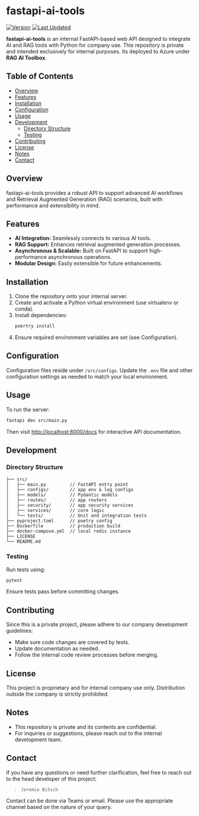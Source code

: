 # fastapi-ai-tools

[![Version](https://img.shields.io/badge/version-0.2.2.0225-blue)](https://github.com/jayseregon/programming/fastapi/fastapi-ai-tools)
[![Last Updated](https://img.shields.io/badge/last%20updated-2025.02.25-brightgreen)](https://github.com/jayseregon/programming/fastapi/fastapi-ai-tools)

**fastapi-ai-tools** is an internal FastAPI-based web API designed to integrate AI and RAG tools with Python for company use. This repository is private and intended exclusively for internal purposes. Its deployed to Azure under **RAG AI Toolbox**.

## Table of Contents
- [Overview](#overview)
- [Features](#features)
- [Installation](#installation)
- [Configuration](#configuration)
- [Usage](#usage)
- [Development](#development)
  - [Directory Structure](#directory-structure)
  - [Testing](#testing)
- [Contributing](#contributing)
- [License](#license)
- [Notes](#notes)
- [Contact](#contact)

## Overview
fastapi-ai-tools provides a robust API to support advanced AI workflows and Retrieval Augmented Generation (RAG) scenarios, built with performance and extensibility in mind.

## Features
- **AI Integration:** Seamlessly connects to various AI tools.
- **RAG Support:** Enhances retrieval augmented generation processes.
- **Asynchronous & Scalable:** Built on FastAPI to support high-performance asynchronous operations.
- **Modular Design:** Easily extensible for future enhancements.

## Installation
1. Clone the repository onto your internal server.
2. Create and activate a Python virtual environment (use virtualenv or conda).
3. Install dependencies:
   ```bash
   poertry install
   ```
4. Ensure required environment variables are set (see Configuration).

## Configuration
Configuration files reside under `/src/configs`. Update the `.env` file and other configuration settings as needed to match your local environment.

## Usage
To run the server:
```bash
fastapi dev src/main.py
```
Then visit [http://localhost:8000/docs](http://localhost:8000/docs) for interactive API documentation.

## Development

### Directory Structure
```plaintext
├── src/
│   ├── main.py         // FastAPI entry point
│   ├── configs/        // app env & log configs
│   ├── models/         // Pydantic models
│   ├── routes/         // app routers
│   ├── security/       // app security services
│   ├── services/       // core logic
│   └── tests/          // Unit and integration tests
├── pyproject.toml      // poetry config
├── Dockerfile          // production build
├── docker-compose.yml  // local redis instance
├── LICENSE
└── README.md
```

### Testing
Run tests using:
```bash
pytest
```
Ensure tests pass before committing changes.

## Contributing
Since this is a private project, please adhere to our company development guidelines:
- Make sure code changes are covered by tests.
- Update documentation as needed.
- Follow the internal code review processes before merging.

## License
This project is proprietary and for internal company use only. Distribution outside the company is strictly prohibited.

## Notes
- This repository is private and its contents are confidential.
- For inquiries or suggestions, please reach out to the internal development team.

## Contact

If you have any questions or need further clarification, feel free to reach out to the head developer of this project:

>  `Jeremie Bitsch`

Contact can be done via Teams or email. Please use the appropriate channel based on the nature of your query.

